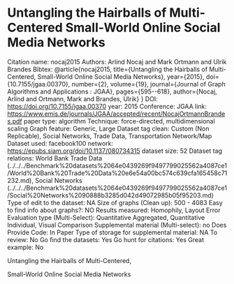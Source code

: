 # Untangling the Hairballs of Multi-Centered Small-World Online Social Media Networks

Citation name: nocaj2015
Authors: Arlind Nocaj and Mark Ortmann  and Ulrik Brandes
Bibtex: @article{nocaj2015,
title={Untangling the Hairballs of Multi-Centered, Small-World Online Social Media Networks},
year={2015},
doi={10.7155/jgaa.00370},
number={2},
volume={19},
journal={Journal of Graph Algorithms and Applications : JGAA},
pages={595--618},
author={Nocaj, Arlind and Ortmann, Mark and Brandes, Ulrik}
}
DOI: https://doi.org/10.7155/jgaa.00370
year: 2015
Conference: JGAA
link: https://www.emis.de/journals/JGAA/accepted/recent/NocajOrtmannBrandes.pdf
paper type: algorithm
Technique: force-directed, multidimensional scaling
Graph feature: Generic, Large
Dataset tag clean: Custom (Non Replicable), Social Networks, Trade Data, Transportation Network/Map
Dataset used: facebook100 network: https://epubs.siam.org/doi/10.1137/080734315
dataset size: 52
Dataset tag relations: World Bank Trade Data (../../../Benchmark%20datasets%2064e0439269f9497799025562a4087ce1/World%20Bank%20Trade%20Data%20e6e54a00bc574c639cfa165458c71232.md), Social Networks (../../../Benchmark%20datasets%2064e0439269f9497799025562a4087ce1/Social%20Networks%2090888b3285d042d49072985b05f95203.md)
Type of edit to the dataset: NA
Size of graphs (Clean up): 500 - 4083
Easy to find info about graphs?: NO
Results measured: Homophily, Layout Error
Evaluation type (Multi-Select): Quantitative Aggregated, Quantitative Individual, Visual Comparison
Supplemental material (Multi-select): no
Does Provide Code: In Paper
Type of storage for supplemental material: NA
To review: No
Go find the datasets: Yes
Go hunt for citations: Yes
Great example: No

Untangling the Hairballs of Multi-Centered,

Small-World Online Social Media Networks